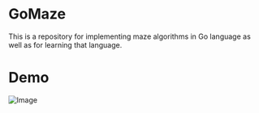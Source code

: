 # GoMaze
This is a repository for implementing maze algorithms in Go language as well as for learning that language.

# Demo
![Image](https://github.com/user-attachments/assets/0dcfbaa4-c97d-4c6f-a861-6c377bf3dccb)
